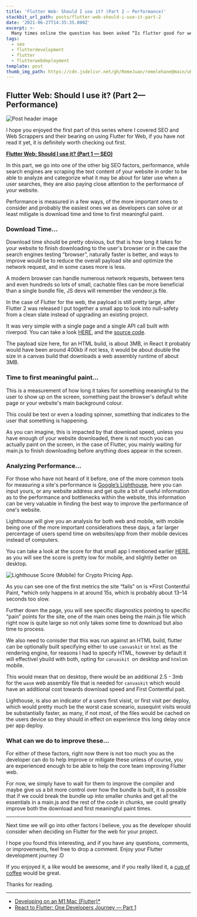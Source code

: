```yaml
---
title: 'Flutter Web: Should I use it? (Part 2 — Performance)'
stackbit_url_path: posts/flutter-web-should-i-use-it-part-2
date: '2021-06-27T14:35:35.000Z'
excerpt: >-
  Many times online the question has been asked “Is flutter good for web”, and what many developers fail to truly understand is that is a very broad and open question and there are many factors that go into saying yes, no or maybe.
tags:
  - seo
  - flutterdevelopment
  - flutter
  - flutterwebdeployment
template: post
thumb_img_path: https://cdn.jsdelivr.net/gh/RemeJuan/remelehane@main/uPic/1*DTmKsPfjSR-mjw7sqeVwyQ-20210703161045175.jpeg
---
```


## Flutter Web: Should I use it? (Part 2— Performance)

![Post header image](https://cdn.jsdelivr.net/gh/RemeJuan/remelehane@main/uPic/1*DTmKsPfjSR-mjw7sqeVwyQ-20210703161045175.jpeg)

I hope you enjoyed the first part of this series where I covered SEO and Web Scrappers and their bearing on using Flutter for Web, if you have not read it yet, it is definitely worth checking out first.

[**Flutter Web: Should I use it? (Part 1 — SEO)**](https://dev.to/remejuan/flutter-web-should-i-use-it-part-1-seo-271k)

In this part, we go into one of the other big SEO factors, performance, while search engines are scraping the text content of your website in order to be able to analyze and categorize what it may be about for later use when a user searches, they are also paying close attention to the performance of your website.

Performance is measured in a few ways, of the more important ones to consider and probably the easiest ones we as developers can solve or at least mitigate is download time and time to first meaningful paint.

### Download Time…

Download time should be pretty obvious, but that is how long it takes for your website to finish downloading to the user's browser or in the case the search engines testing “browser”, naturally faster is better, and ways to improve would be to reduce the overall payload site and optimize the network request, and in some cases more is less.

A modern browser can handle numerous network requests, between tens and even hundreds so lots of small, cachable files can be more beneficial than a single bundle file, JS devs will remember the vendeor.js file.

In the case of Flutter for the web, the payload is still pretty large, after Flutter 2 was released I put together a small app to look into null-safety from a clean slate instead of upgrading an existing project.

It was very simple with a single page and a single API call built with riverpod. You can take a look [HERE](https://crypto_pricing.codemagic.app), and the [source code](https://github.com/RemeJuan/crypto_pricing).

The payload size here, for an HTML build, is about 3MB, in React it probably would have been around 400kb if not less, it would be about double the size in a canvas build that downloads a web assembly runtime of about 3MB.

### Time to first meaningful paint…

This is a measurement of how long it takes for something meaningful to the user to show up on the screen, something past the browser's default white page or your website's main background colour.

This could be text or even a loading spinner, something that indicates to the user that something is happening.

As you can imagine, this is impacted by that download speed, unless you have enough of your website downloaded, there is not much you can actually paint on the screen, in the case of Flutter, you mainly waiting for main.js to finish downloading before anything does appear in the screen.

### Analyzing Performance…

For those who have not heard of it before, one of the more common tools for measuring a site's performance is [Google’s Lighthouse](https://developers.google.com/web/tools/lighthouse/), here you can input yours, or any website address and get quite a bit of useful information as to the performance and bottlenecks within the website, this information can be very valuable in finding the best way to improve the performance of one's website.

Lighthouse will give you an analysis for both web and mobile, with mobile being one of the more important considerations these days, a far larger percentage of users spend time on websites/app from their mobile devices instead of computers.

You can take a look at the score for that small app I mentioned earlier [HERE](https://developers.google.com/speed/pagespeed/insights/?url=https%3A%2F%2Fcrypto_pricing.codemagic.app%2F&tab=mobile), as you will see the score is pretty low for mobile, and slightly better on desktop.

![Lighthouse Score (Mobile) for Crypto Pricing App.](https://cdn-images-1.medium.com/max/3848/1*7o-l3Sou38uSn-7ex1YoUw.png)

As you can see one of the first metrics the site “fails” on is *First Contentful Paint, *which only happens in at around 15s, which is probably about 13–14 seconds too slow.

Further down the page, you will see specific diagnostics pointing to specific “pain” points for the site, one of the main ones being the main.js file which right now is quite large so not only takes some time to download but also time to process.

We also need to conisder that this was run against an HTML build, flutter can be optionally built specifying either to use `canvaskit` or `html` as the rendering engine, for reasons I had to specify HTML, however by default it will effectivel ybuild with both, opting for `canvaskit `on desktop and `html`on mobile. 

This would mean that on desktop, there would be an additional 2.5 - 3mb for the `wasm` web assembly file that is needed for `canvaskit` which would have an additional cost towards download speed and First Contentful pait.

Lighthouse, is also an indicator of a users first visist, or first visit per deploy, which would pretty much be the worst case scneario, susequint visits would be substantially faster, as many, if not most, of the files would be cached on the users device so they should in effect on experience this long delay once per app deploy.

### What can we do to improve these…

For either of these factors, right now there is not too much you as the developer can do to help improve or mitigate these unless of course, you are experienced enough to be able to help the core team improving Flutter web.

For now, we simply have to wait for them to improve the compiler and maybe give us a bit more control over how the bundle is built, it is possible that if we could break the bundle up into smaller chunks and get all the essentials in a main.js and the rest of the code in chunks, we could greatly improve both the download and first meaningful paint times.

****

Next time we will go into other factors I believe, you as the developer should consider when deciding on Flutter for the web for your project.

I hope you found this interesting, and if you have any questions, comments, or improvements, feel free to drop a comment. Enjoy your Flutter development journey :D

If you enjoyed it, a like would be awesome, and if you really liked it, a [cup of coffee](https://www.buymeacoffee.com/remelehane) would be great.

Thanks for reading.

****

* [Developing on an M1 Mac (Flutter)*](https://remelehane.dev/posts/developing-on-an-m1-mac-flutter/)
* [React to Flutter: One Developers Journey — Part 1](https://remelehane.dev/posts/react-to-flutter-one-developers-journey-part-1/)
